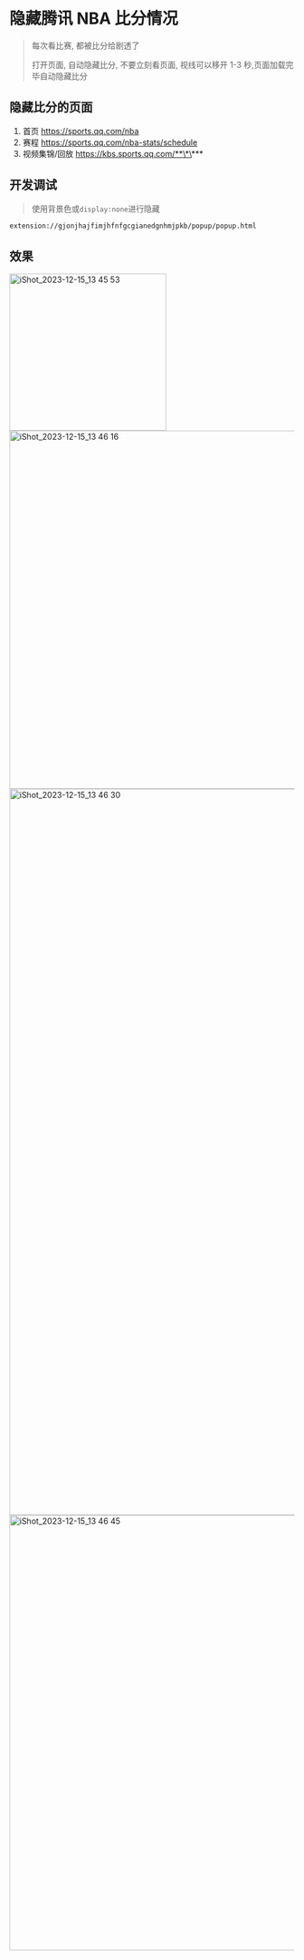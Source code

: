 # 隐藏腾讯 NBA 比分情况

> 每次看比赛, 都被比分给剧透了
>
> 打开页面, 自动隐藏比分, 不要立刻看页面, 视线可以移开 1-3 秒,页面加载完毕自动隐藏比分

## 隐藏比分的页面

1. 首页 https://sports.qq.com/nba
2. 赛程 https://sports.qq.com/nba-stats/schedule
3. 视频集锦/回放 https://kbs.sports.qq.com/**\*\***

## 开发调试

> 使用背景色或`display:none`进行隐藏

```sh
extension://gjonjhajfimjhfnfgcgianedgnhmjpkb/popup/popup.html
```

## 效果

<img width="277" alt="iShot_2023-12-15_13 45 53" src="https://github.com/isfk/hide-nba-scores/assets/70327450/693c66c2-3cfd-487a-b256-78b6d33a0d1e">
<img width="632" alt="iShot_2023-12-15_13 46 16" src="https://github.com/isfk/hide-nba-scores/assets/70327450/f2b871a8-08f1-4f03-a065-5da9c3766872">
<img width="1281" alt="iShot_2023-12-15_13 46 30" src="https://github.com/isfk/hide-nba-scores/assets/70327450/f6b837d4-2306-4153-9a00-0889ee0b4b9d">
<img width="768" alt="iShot_2023-12-15_13 46 45" src="https://github.com/isfk/hide-nba-scores/assets/70327450/9c484d01-460a-493e-ac66-ea7a48e10964">
